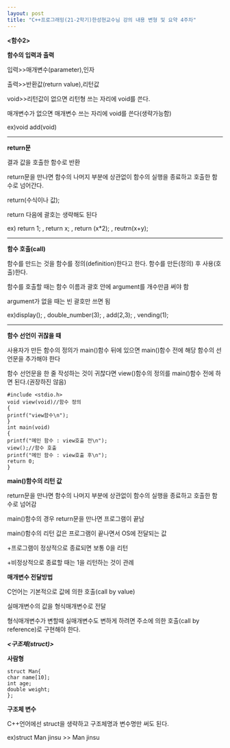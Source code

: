 ```yaml
---
layout: post
title: "C++프로그래밍(21-2학기)한성현교수님 강의 내용 변형 및 요약 4주차"
---
```


__<함수2>__

__함수의 입력과 출력__

입력>>매개변수(parameter),인자

출력>>반환값(return value),리턴값

void>>리턴값이 없으면 리턴형 쓰는 자리에 void를 쓴다.

매개변수가 없으면 매개변수 쓰는 자리에 void를 쓴다(생략가능함)

ex)void add(void)

---

__return문__

결과 값을 호출한 함수로 반환

return문을 만나면 함수의 나머지 부분에 상관없이 함수의 실행을
종료하고 호출한 함수로 넘어간다.

return(수식이나 값); 

return 다음에 괄호는 생략해도 된다

ex) return 1; ,  return x; ,   return (x*2); ,  reutrn(x+y);

---

__함수 호출(call)__

함수를 만드는 것을 함수를 정의(definition)한다고 한다.
함수를 만든(정의) 후 사용(호출)한다.

함수를 호출할 때는 함수 이름과 괄호 안에 argument를 개수만큼
써야 함

argument가 없을 때는 빈 괄호만 쓰면 됨

ex)display(); ,  double_number(3); ,  add(2,3); ,  vending(1);

---

__함수 선언이 귀찮을 때__

사용자가 만든 함수의 정의가 main()함수 뒤에 있으면 main()함수 전에 해당 함수의
선언문을 추가해야 한다

함수 선언문을 한 줄 작성하는 것이 귀찮다면 view()함수의 정의를 main()함수 전에 하면 된다.(권장하진 않음)

```
#include <stdio.h> 
void view(void)//함수 정의
{ 
printf("view함수\n"); 
} 
int main(void) 
{ 
printf("메인 함수 : view호출 전\n"); 
view();//함수 호출
printf("메인 함수 : view호출 후\n"); 
return 0; 
}
```

__main()함수의 리턴 값__

return문을 만나면 함수의 나머지 부분에 상관없이 함수의 실행을 종료하고
호출한 함수로 넘어감

main()함수의 경우 return문을 만나면 프로그램이 끝남

main()함수의 리턴 값은 프로그램이 끝나면서 OS에 전달되는 값

+프로그램이 정상적으로 종료되면 보통 0을 리턴

+비정상적으로 종료할 때는 1을 리턴하는 것이 관례

__매개변수 전달방법__

C언어는 기본적으로 값에 의한 호출(call by value)

실매개변수의 값을 형식매개변수로 전달

형식매개변수가 변할때 실매개변수도 변하게 하려면 주소에 의한 호출(call by reference)로 구현해야 한다.

___<구조체(struct)>___

__사람형__

```
struct Man{ 
char name[10]; 
int age;
double weight; 
};
```

__구조체 변수__

C++언어에선 struct을 생략하고 구조체명과 변수명만 써도 된다.

ex)struct Man jinsu >> Man jinsu














